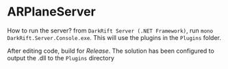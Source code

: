 # ARPlaneServer

How to run the server?
from `DarkRift Server (.NET Framework)`, run `mono DarkRift.Server.Console.exe`. This will use the plugins in the `Plugins` folder.

After editing code, build for *Release*. The solution has been configured to output the .dll to the `Plugins` directory
